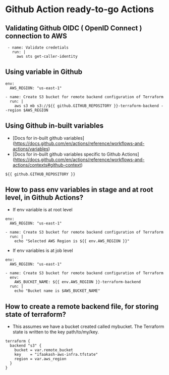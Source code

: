 # Github Action ready-to-go Actions

## Validating Github OIDC ( OpenID Connect ) connection to AWS
```
 - name: Validate credetials
   run: |
     aws sts get-caller-identity
```

## Using variable in Github

```
env:
  AWS_REGION: "us-east-1"

- name: Create S3 bucket for remote backend configuration of Terraform
  run: |
    aws s3 mb s3://${{ github.GITHUB_REPOSITORY }}-terraform-backend --region $AWS_REGION
```
## Using Github in-built variables

- [Docs for in-built github variables] (https://docs.github.com/en/actions/reference/workflows-and-actions/variables)
- [Docs for in-built github variables specific to Github Actions] (https://docs.github.com/en/actions/reference/workflows-and-actions/contexts#github-context)

```
${{ github.GITHUB_REPOSITORY }}
```

## How to pass env variables in stage and at root level, in Github Actions?

- If env variable is at root level

```
env:
  AWS_REGION: "us-east-1"

- name: Create S3 bucket for remote backend configuration of Terraform
  run: |
    echo "Selected AWS Region is ${{ env.AWS_REGION }}"
```


- If env variables is at job level

```
env:
  AWS_REGION: "us-east-1"

- name: Create S3 bucket for remote backend configuration of Terraform
  env:
    AWS_BUCKET_NAME: ${{ env.AWS_REGION }}-terraform-backend
  run: |
    echo "Bucket name is $AWS_BUCKET_NAME"
```

## How to create a remote backend file, for storing state of terraform?

- This assumes we have a bucket created called mybucket. The Terraform state is written to the key path/to/my/key.

```
terraform {
  backend "s3" {
    bucket = var.remote_bucket
    key    = "ifaakash-aws-infra.tfstate"
    region = var.aws_region
  }
}
```
